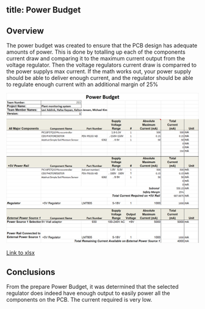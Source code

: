 title: Power Budget
---

## Overview
The power budget was created to ensure that the PCB design has adequate amounts of power. This is done by totalling up each of the components current draw and comparing it to the maximum current output from the voltage regulator. Then the voltage regulators current draw is comparred to the power supplys max current. If the math works out, your power supply should be able to deliver enough current, and the regulator should be able to regulate enough current with an additional margin of 25%

![PowerBudget](LeviPowerBudget.png)

[Link to xlsx](LeviPowerBudget.xlsx)

## Conclusions

From the prepare Power Budget, it was determined that the selected regulator does indeed have enough output to easily power all the components on the PCB. The current required is very low.
